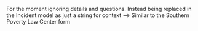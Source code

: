 For the moment ignoring details and questions. Instead being replaced in the Incident model as just a string for context --> Similar to the Southern Poverty Law Center form

